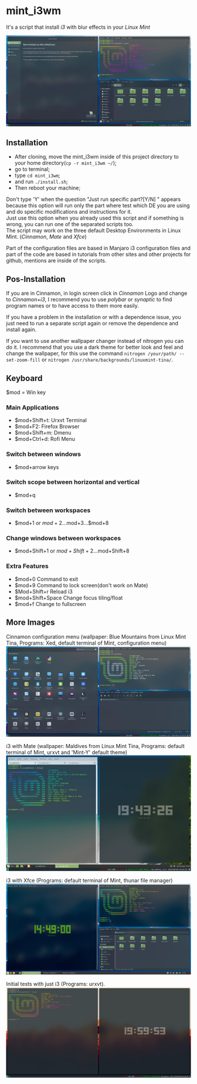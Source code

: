 # mint_i3wm
It's a script that install _i3_ with blur effects in your _Linux_ _Mint_

![Cinnamon](cinnamon.jpg)

## Installation

* After cloning, move the mint_i3wm inside of this project directory to your home directory(`cp -r mint_i3wm ~/`);
* go to terminal;
* type `cd mint_i3wm`; 
* and run `./install.sh`;
* Then reboot your machine;

Don't type 'Y' when the question "Just run specific part?[Y/N] " appears because this option will run only the part where test which DE you are using and do specific modifications and instructions for it. \
Just use this option when you already used this script and if something is wrong, you can run one of the separated scripts too. \
The script may work on the three default Desktop Environments in Linux Mint. (_Cinnamon_, _Mate_ and _Xfce_)

Part of the configuration files are based in Manjaro i3 configuration files and part of the code are based in tutorials from other sites and other projects for github, mentions are inside of the scripts.

## Pos-Installation

If you are in Cinnamon, in login screen click in _Cinnamon_ Logo and change to _Cinnamon+i3_, I recommend you to use _polybar_ or _synaptic_ to find program names or to have access to them more easily.

If you have a problem in the installation or with a dependence issue, you just need to run a separate script again or remove the dependence and install again. 

If you want to use another wallpaper changer instead of nitrogen you can do it. I recommend that you use a dark theme for better look and feel and change the wallpaper, for this use the command `nitrogen /your/path/ --set-zoom-fill` or `nitrogen /usr/share/backgrounds/linuxmint-tina/`.

## Keyboard
$mod = Win key
### Main Applications
* $mod+Shift+t: Urxvt Terminal
* $mod+F2: Firefox Browser
* $mod+Shift+m: Dmenu 
* $mod+Ctrl+d: Rofi Menu
### Switch between windows
* $mod+arrow keys
### Switch scope between horizontal and vertical
* $mod+q
### Switch between workspaces
* $mod+1 or $mod+2...$mod+3...$mod+8
### Change windows between workspaces
* $mod+Shift+1 or $mod+Shift+2...$mod+Shift+8
### Extra Features
* $mod+0 Command to exit
* $mod+9 Command to lock screen(don't work on Mate)
* $Mod+Shift+r Reload i3
* $mod+Shift+Space Change focus tiling/float
* $mod+f Change to fullscreen

## More Images

Cinnamon configuration menu (wallpaper: Blue Mountains from Linux Mint Tina, Programs: Xed, default terminal of Mint, configuration menu)
![Appearance](cinnamon-editor.jpg)

i3 with Mate (wallpaper: Maldives from Linux Mint Tina, Programs: default terminal of Mint, urxvt and 'Mint-Y' default theme)
![Mate](mate_i3.jpg)

i3 with Xfce (Programs: default terminal of Mint, thunar file manager)
![Xfce](i3xfce.jpg)

Initial tests with just i3 (Programs: urxvt).
![i3](i3.jpg)

